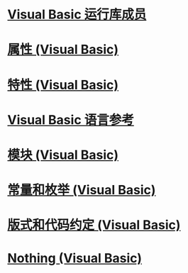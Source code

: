 # [Visual Basic 运行库成员](runtime-library-members.md)
# [属性 (Visual Basic)](properties.md)
# [特性 (Visual Basic)](attributes.md)
# [Visual Basic 语言参考](index.md)
# [模块 (Visual Basic)](modules.md)
# [常量和枚举 (Visual Basic)](constants-and-enumerations.md)
# [版式和代码约定 (Visual Basic)](typographic-and-code-conventions.md)
# [Nothing (Visual Basic)](nothing.md)
